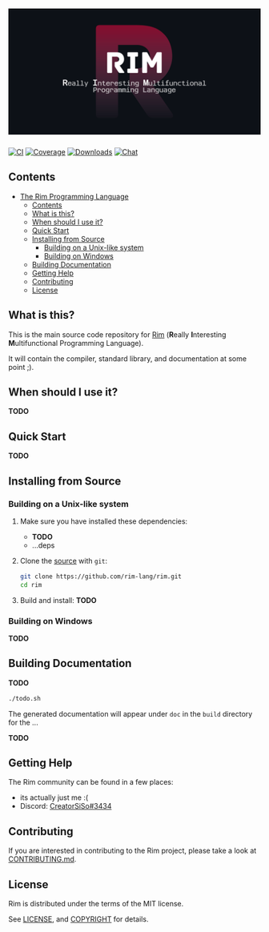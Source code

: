 # ![The Rim Programming Language](./assets/banner.svg)

[![CI][ci-badge]][ci]
[![Coverage][coverage-badge]][coverage]
[![Downloads][downloads-badge]][downloads]
[![Chat][discord-badge]][discord]

## Contents

- [The Rim Programming Language](#)
  - [Contents](#contents)
  - [What is this?](#what-is-this)
  - [When should I use it?](#when-should-i-use-it)
  - [Quick Start](#quick-start)
  - [Installing from Source](#installing-from-source)
    - [Building on a Unix-like system](#building-on-a-unix-like-system)
    - [Building on Windows](#building-on-windows)
  - [Building Documentation](#building-documentation)
  - [Getting Help](#getting-help)
  - [Contributing](#contributing)
  - [License](#license)

## What is this?

This is the main source code repository for [Rim][rim-website] (**R**eally **I**nteresting **M**ultifunctional Programming Language).

It will contain the compiler, standard library, and documentation at some point ;).

## When should I use it?

**TODO**

## Quick Start

**TODO**

## Installing from Source

### Building on a Unix-like system

1. Make sure you have installed these dependencies:

   - **TODO**
   - ...deps

2. Clone the [source] with `git`:

   ```sh
   git clone https://github.com/rim-lang/rim.git
   cd rim
   ```

[source]: https://github.com/rim-lang/rim

3. Build and install: **TODO**

### Building on Windows

**TODO**

## Building Documentation

**TODO**

```sh
./todo.sh
```

The generated documentation will appear under `doc` in the `build` directory for
the ...

**TODO**

## Getting Help

The Rim community can be found in a few places:

- its actually just me :(
- Discord: [CreatorSiSo#3434][discord]

## Contributing

If you are interested in contributing to the Rim project, please take a look at [CONTRIBUTING.md](./CONTRIBUTING.md).

## License

Rim is distributed under the terms of the MIT license.

See [LICENSE](LICENSE), and [COPYRIGHT](COPYRIGHT) for details.

<!-- Badge Links -->

[ci]: https://github.com/rim-lang/rim/actions
[ci-badge]: https://img.shields.io/github/workflow/status/rim-lang/rim/Rust?logo=github&logoColor=fff&style=for-the-badge
[coverage]: todo
[coverage-badge]: https://img.shields.io/codacy/coverage/todo?logo=codecov&logoColor=fff&style=for-the-badge
[downloads]: todo
[downloads-badge]: https://img.shields.io/github/downloads/rim-lang/rim/total?logo=github&logoColor=fff&style=for-the-badge
[discord]: https://discord.com/users/628224045191528459
[discord-badge]: https://img.shields.io/discord/689918873947996171?label=discord&logo=discord&logoColor=fff&style=for-the-badge

<!-- Other Links -->

[rim-website]: https://www.todo.com
[getting-started]: https://docs.todo.com/getting-started
[rimc-dev-guide]: https://rimc-dev-guide.todo.com
